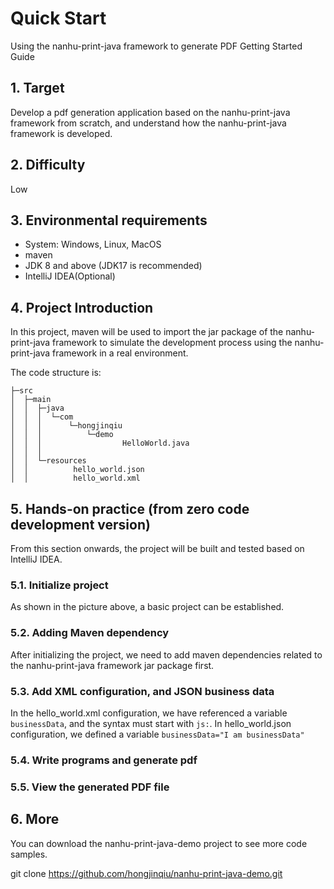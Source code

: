 # Quick Start

Using the nanhu-print-java framework to generate PDF Getting Started Guide

## 1. Target

Develop a pdf generation application based on the nanhu-print-java framework from scratch, and understand how the nanhu-print-java framework is developed.

## 2. Difficulty
Low

## 3. Environmental requirements
- System: Windows, Linux, MacOS
- maven
- JDK 8 and above (JDK17 is recommended)
- IntelliJ IDEA(Optional)

## 4. Project Introduction

In this project, maven will be used to import the jar package of the nanhu-print-java framework to simulate the development process using the nanhu-print-java framework in a real environment.

The code structure is:
```
├─src
│  ├─main
│  │  ├─java
│  │  │  └─com
│  │  │      └─hongjinqiu
│  │  │          └─demo
│  │  │                  HelloWorld.java
│  │  │
│  │  └─resources
│  │          hello_world.json
│  │          hello_world.xml
```

## 5. Hands-on practice (from zero code development version)

From this section onwards, the project will be built and tested based on IntelliJ IDEA.

### 5.1. Initialize project
 

As shown in the picture above, a basic project can be established.

### 5.2. Adding Maven dependency
After initializing the project, we need to add maven dependencies related to the nanhu-print-java framework jar package first.

 

### 5.3. Add XML configuration, and JSON business data
 
 

In the hello_world.xml configuration, we have referenced a variable `businessData`, and the syntax must start with `js:`.
In hello_world.json configuration, we defined a variable `businessData="I am businessData"`

### 5.4. Write programs and generate pdf

 
### 5.5. View the generated PDF file
 

## 6. More

You can download the nanhu-print-java-demo project to see more code samples.

git clone https://github.com/hongjinqiu/nanhu-print-java-demo.git
